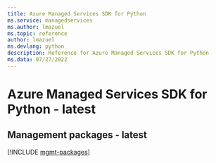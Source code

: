 ```yaml
---
title: Azure Managed Services SDK for Python
ms.service: managedservices
ms.author: lmazuel
ms.topic: reference
author: lmazuel
ms.devlang: python
description: Reference for Azure Managed Services SDK for Python
ms.data: 07/27/2022
---
```

# Azure Managed Services SDK for Python - latest

## Management packages - latest
[!INCLUDE [mgmt-packages](managed-services-mgmt-index.md)]